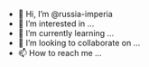 - 👋 Hi, I’m @russia-imperia
- 👀 I’m interested in ...
- 🌱 I’m currently learning ...
- 💞️ I’m looking to collaborate on ...
- 📫 How to reach me ...

<!---
russia-imperia/russia-imperia is a ✨ special ✨ repository because its `README.md` (this file) appears on your GitHub profile.
You can click the Preview link to take a look at your changes.
--->
